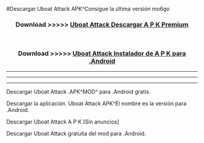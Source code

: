#Descargar Uboat Attack  APK^Consigue la última versión mo6go



<div align="center">
<h3>Download >>>>> <a href="https://es-sites.web.app/?es= Uboat Attack ">Uboat Attack  Descargar A P K Premium</a></h3><br>

<h3>Download >>>>> <a href="https://es-sites.web.app/?es= Uboat Attack ">Uboat Attack  Instalador de A P K para .Android</a></h3>
</div>


----------------------------------------------------------

----------------------------------------------------------

----------------------------------------------------------

Descargar Uboat Attack  .APK^MOD^ para .Android gratis.

Descargar la aplicación. Uboat Attack  APK^El nombre es la versión para .Android.

Descargar Uboat Attack  A P K [Sin anuncios]

Descargar Uboat Attack  gratuita del mod para .Android.